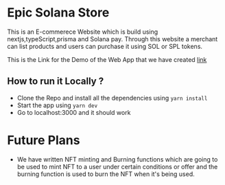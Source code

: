 # Epic Solana Store 

This is an E-commerece Website which is build using nextjs,typeScript,prisma and Solana pay. Through this website a merchant can list products and users can purchase it using SOL or SPL tokens.

This is the Link for the Demo of the Web App that we have created [link](https://www.youtube.com/watch?v=wBzbrneEUvU)

## How to run it Locally ?

- Clone the Repo and install all the dependencies using `yarn install`
- Start the app using `yarn dev`
- Go to localhost:3000 and it should work


# Future Plans

- We have written NFT minting and Burning functions which are going to be used to mint NFT to a user under certain conditions or offer and the burning function is used to burn the NFT when it's being used.



